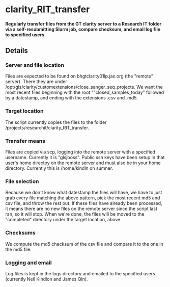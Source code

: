 # clarity_RIT_transfer

#### Regularly transfer files from the GT clarity server to a Research IT folder via a self-resubmitting Slurm job, compare checksum, and email log file to specified users.


## Details

### Server and file location
Files are expected to be found on bhgtclarity01lp.jax.org (the "remote" server). There they are under /opt/gls/clarity/customextensions/close_sanger_seq_projects.
We want the most recent files beginning with the root ""closed_samples_today" followed by a datestamp, and ending with the extensions .csv and .md5.


### Target location
The script currently copies the files to the folder /projects/researchit/clarity_RIT_transfer.


### Transfer means
Files are copied via scp, logging into the remote server with a specified username. Currently it is "glsjboss". Public ssh keys have been setup in that user's home directoy on the remote server and must also be in your home directory. Currently this is /home/kindln on sumner.


### File selection
Because we don't know what datestamp the files will have, we have to just grab every file matching the above pattern, pick the most recent md5 and csv file, and throw the rest out. If these files have already been processed, it means there are no new files on the remote server since the script last ran, so it will stop. When we're done, the files will be moved to the "completed" directory under the target location, above.


### Checksums
We compute the md5 checksum of the csv file and compare it to the one in the md5 file.


### Logging and email
Log files is kept in the logs directory and emailed to the specified users (currently Neil Kindlon and James Qin).
